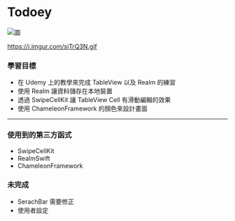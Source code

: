 # Todoey
![圖](https://i.imgur.com/siTrQ3N.gif)

https://i.imgur.com/siTrQ3N.gif

### 學習目標
- 在 Udemy 上的教學來完成 TableView 以及 Realm 的練習
- 使用 Realm 讓資料儲存在本地裝置
- 透過 SwipeCellKit 讓 TableView Cell 有滑動編輯的效果
- 使用 ChameleonFramework 的顏色來設計畫面

---

### 使用到的第三方函式

- SwipeCellKit
- RealmSwift
- ChameleonFramework

### 未完成

- SerachBar 需要修正
- 使用者設定

